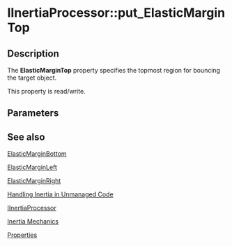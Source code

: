 # IInertiaProcessor::put_ElasticMarginTop

## Description

The **ElasticMarginTop** property specifies the topmost region for bouncing the target object.

This property is read/write.

## Parameters

## See also

[ElasticMarginBottom](https://learn.microsoft.com/windows/desktop/api/manipulations/nf-manipulations-iinertiaprocessor-get_elasticmarginbottom)

[ElasticMarginLeft](https://learn.microsoft.com/windows/desktop/api/manipulations/nf-manipulations-iinertiaprocessor-get_elasticmarginleft)

[ElasticMarginRight](https://learn.microsoft.com/windows/desktop/api/manipulations/nf-manipulations-iinertiaprocessor-get_elasticmarginright)

[Handling Inertia in Unmanaged Code](https://learn.microsoft.com/windows/desktop/wintouch/handling-inertia-in-unmanaged-code)

[IInertiaProcessor](https://learn.microsoft.com/windows/desktop/api/manipulations/nn-manipulations-iinertiaprocessor)

[Inertia Mechanics](https://learn.microsoft.com/windows/desktop/wintouch/inertia-mechanics)

[Properties](https://learn.microsoft.com/windows/desktop/wintouch/iinertiaprocessor-properties)